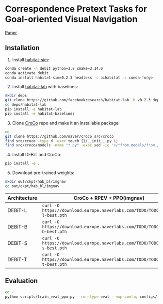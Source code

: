 # Correspondence Pretext Tasks for Goal-oriented Visual Navigation

[Paper]()

## Installation

1. Install [habitat-sim](https://github.com/facebookresearch/habitat-sim#installation):
```bash
conda create -n debit python=3.8 cmake=3.14.0
conda activate debit
conda install habitat-sim=0.2.3 headless -c aihabitat -c conda-forge
```
2. Install [habitat-lab](https://github.com/facebookresearch/habitat-lab#installation) with baselines:
```bash
mkdir deps
git clone https://github.com/facebookresearch/habitat-lab -b v0.2.3 deps/habitat-lab
cd deps/habitat-lab
pip install -e habitat-lab
pip install -e habitat-baselines
```
3. Clone [CroCo](https://github.com/naver/croco) repo and make it an installable package:
```bash
cd -
git clone https://github.com/naver/croco src/croco
find src/croco -type d -exec touch {}/__init__.py \;
find src/croco/models -name "*.py" -exec sed -ie 's/^from models/from /' {} \;
```
4. Install DEBiT and CroCo:
```bash
pip install -e .
```
5. Download pre-trained weights:
```bash
mkdir out/ckpt/hab_bl/imgnav
cd out/ckpt/hab_bl/imgnav
```
| Architecture |                    CroCo + RPEV + PPO(imgnav)                              |
| ------------ | -------------------------------------------------------------------------- |
|   DEBiT-L    | `curl -O https://download.europe.naverlabs.com/TODO/TODO/debit-l-best.pth` |
|   DEBiT-B    | `curl -O https://download.europe.naverlabs.com/TODO/TODO/debit-b-best.pth` |
|   DEBiT-S    | `curl -O https://download.europe.naverlabs.com/TODO/TODO/debit-s-best.pth` |
|   DEBiT-T    | `curl -O https://download.europe.naverlabs.com/TODO/TODO/debit-t-best.pth` |


## Evaluation
```bash
cd -
python scripts/train_eval_ppo.py --run-type eval --exp-config configs/imgnav-gibson-debit.yaml
```
